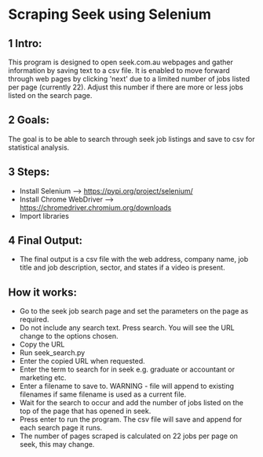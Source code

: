 # Scraping Seek using Selenium

## 1 Intro:
This program is designed to open seek.com.au webpages and gather information by saving text to a csv file.
It is enabled to move forward through web pages by clicking 'next' due to a limited number of jobs listed per page (currently 22).
Adjust this number if there are more or less jobs listed on the search page.

## 2 Goals:
The goal is to be able to search through seek job listings and save to csv for statistical analysis.

## 3 Steps:
- Install Selenium --> https://pypi.org/project/selenium/
- Install Chrome WebDriver --> https://chromedriver.chromium.org/downloads
- Import libraries

## 4 Final Output:
- The final output is a csv file with the web address, company name, job title and job description, sector, and states if a video is present.

## How it works:
- Go to the seek job search page and set the parameters on the page as required.
- Do not include any search text. Press search. You will see the URL change to the options chosen.
- Copy the URL
- Run seek_search.py
- Enter the copied URL when requested.
- Enter the term to search for in seek e.g. graduate or accountant or marketing etc.
- Enter a filename to save to. WARNING - file will append to existing filenames if same filename is used as a current file.
- Wait for the search to occur and add the number of jobs listed on the top of the page that has opened in seek.
- Press enter to run the program. The csv file will save and append for each search page it runs.
- The number of pages scraped is calculated on 22 jobs per page on seek, this may change.
